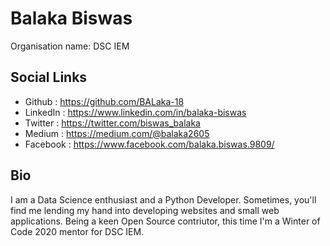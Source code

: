 # Balaka Biswas

Organisation name: DSC IEM

## Social Links

- Github : https://github.com/BALaka-18
- LinkedIn : https://www.linkedin.com/in/balaka-biswas
- Twitter : https://twitter.com/biswas_balaka
- Medium : https://medium.com/@balaka2605
- Facebook : https://www.facebook.com/balaka.biswas.9809/

## Bio

I am a Data Science enthusiast and a Python Developer. Sometimes, you'll find me lending my hand into developing websites and small web applications. Being a keen Open Source contriutor, this time I'm a Winter of Code 2020 mentor for DSC IEM.